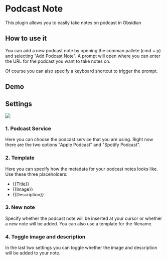 # Podcast Note

This plugin allows you to easily take notes on podcast in Obsidian


## How to use it
You can add a new podcast note by opening the comman pallete (cmd + p) and selecting "Add Podcast Note".
A prompt will open where you can enter the URL for the podcast you want to take notes on. 


Of course you can also specify a keyboard shortcut to trigger the prompt.


## Demo



## Settings

![](www.github.com/marcjulianschwarz/podcast-note/assets/settings.png)

### 1. Podcast Service
Here you can choose the podcast service that you are using. Right now there are the two options "Apple Podcast" and "Spotify Podcast".

### 2. Template
Here you can specify how the metadata for your podcast notes looks like. 
Use these three placeholders:
- {{Title}}
- {{Image}}
- {{Description}}

### 3. New note
Specify whether the podcast note will be inserted at your cursor or whether a new note will be added.
You can also use a template for the filename.

### 4. Toggle image and description
In the last two settings you can toggle whether the image and description will be added to your note.


